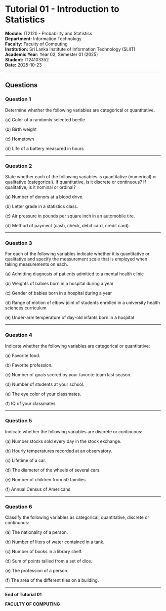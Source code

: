 # Tutorial 01 - Introduction to Statistics

**Module:** IT2120 - Probability and Statistics  
**Department:** Information Technology  
**Faculty:** Faculty of Computing  
**Institution:** Sri Lanka Institute of Information Technology (SLIIT)  
**Academic Year:** Year 02, Semester 01 (2025)  
**Student:** IT24103352  
**Date:** 2025-10-23

---

## Questions

### Question 1

Determine whether the following variables are categorical or quantitative.

(a) Color of a randomly selected beetle

(b) Birth weight

(c) Hometown

(d) Life of a battery measured in hours

---

### Question 2

State whether each of the following variables is quantitative (numerical) or qualitative (categorical). If quantitative, is it discrete or continuous? If qualitative, is it nominal or ordinal?

(a) Number of donors at a blood drive.

(b) Letter grade in a statistics class.

(c) Air pressure in pounds per square inch in an automobile tire.

(d) Method of payment (cash, check, debit card, credit card).

---

### Question 3

For each of the following variables indicate whether it is quantitative or qualitative and specify the measurement scale that is employed when taking measurements on each.

(a) Admitting diagnosis of patients admitted to a mental health clinic

(b) Weights of babies born in a hospital during a year

(c) Gender of babies born in a hospital during a year

(d) Range of motion of elbow joint of students enrolled in a university health sciences curriculum

(e) Under-arm temperature of day-old infants born in a hospital

---

### Question 4

Indicate whether the following variables are categorical or quantitative:

(a) Favorite food.

(b) Favorite profession.

(c) Number of goals scored by your favorite team last season.

(d) Number of students at your school.

(e) The eye color of your classmates.

(f) IQ of your classmates

---

### Question 5

Indicate whether the following variables are discrete or continuous:

(a) Number stocks sold every day in the stock exchange.

(b) Hourly temperatures recorded at an observatory.

(c) Lifetime of a car.

(d) The diameter of the wheels of several cars.

(e) Number of children from 50 families.

(f) Annual Census of Americans.

---

### Question 6

Classify the following variables as categorical, quantitative, discrete or continuous:

(a) The nationality of a person.

(b) Number of liters of water contained in a tank.

(c) Number of books in a library shelf.

(d) Sum of points tallied from a set of dice.

(e) The profession of a person.

(f) The area of the different tiles on a building.

---

**End of Tutorial 01**

**FACULTY OF COMPUTING**

